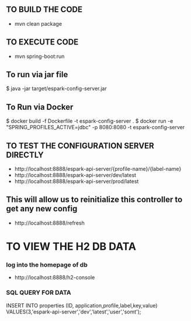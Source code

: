 
## TO BUILD THE CODE 
* mvn clean package

## TO EXECUTE CODE 
* mvn spring-boot:run

## To run via jar file
$ java -jar target/espark-config-server.jar

## To Run via Docker
$ docker build -f Dockerfile -t espark-config-server .
$ docker run -e "SPRING_PROFILES_ACTIVE=jdbc" -p 8080:8080 -t espark-config-server

## TO TEST THE CONFIGURATION SERVER DIRECTLY
* http://localhost:8888/espark-api-server/{profile-name}/{label-name}
* http://localhost:8888/espark-api-server/dev/latest
* http://localhost:8888/espark-api-server/prod/latest


## This will allow us to reinitialize this controller to get any new config
* http://localhost:8888/refresh 

# TO VIEW THE H2 DB DATA
### log into the homepage of db
* http://localhost:8888/h2-console

### SQL QUERY FOR DATA
INSERT INTO properties (ID, application,profile,label,key,value) VALUES(3,'espark-api-server','dev','latest','user','somt');